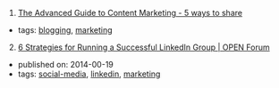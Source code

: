 1. [The Advanced Guide to Content Marketing - 5 ways to share](https://www.quicksprout.com/the-advanced-guide-to-content-marketing-chapter-9/)
  * tags: [blogging](tags/blogging.md), [marketing](tags/marketing.md)
2. [6 Strategies for Running a Successful LinkedIn Group | OPEN Forum](https://www.americanexpress.com/us/small-business/openforum/articles/6-strategies-for-running-a-successful-linkedin-group/)
  * published on: 2014-00-19
  * tags: [social-media](tags/social-media.md), [linkedin](tags/linkedin.md), [marketing](tags/marketing.md)
